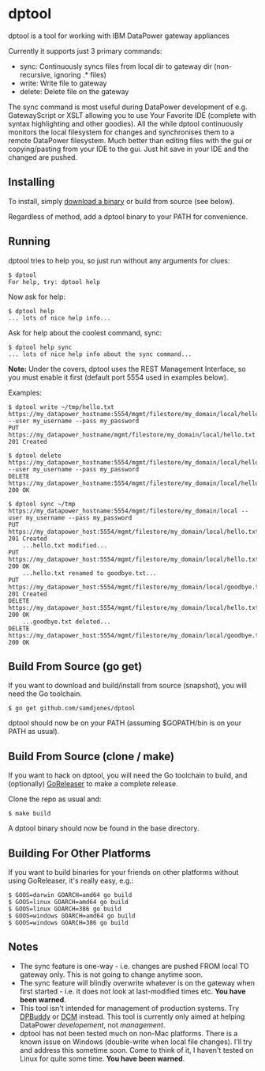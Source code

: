 # dptool
dptool is a tool for working with IBM DataPower gateway appliances

Currently it supports just 3 primary commands:
+ sync: Continuously syncs files from local dir to gateway dir (non-recursive, ignoring .* files)
+ write: Write file to gateway
+ delete: Delete file on the gateway

The sync command is most useful during DataPower development of e.g. GatewayScript or XSLT allowing you to use Your Favorite IDE (complete with syntax highlighting and other goodies). All the while dptool continuously monitors the local filesystem for changes and synchronises them to a remote DataPower filesystem. Much better than editing files with the gui or copying/pasting from your IDE to the gui. Just hit save in your IDE and the changed are pushed.

## Installing

To install, simply [download a binary](../../releases) or build from source (see below).

Regardless of method, add a dptool binary to your PATH for convenience.

## Running

dptool tries to help you, so just run without any arguments for clues:

    $ dptool
    For help, try: dptool help

Now ask for help:

    $ dptool help
    ... lots of nice help info...

Ask for help about the coolest command, sync:

    $ dptool help sync
    ... lots of nice help info about the sync command...

**Note:** Under the covers, dptool uses the REST Management Interface, so you must enable it first (default port 5554 used in examples below).

Examples:

    $ dptool write ~/tmp/hello.txt https://my_datapower_hostname:5554/mgmt/filestore/my_domain/local/hello.txt --user my_username --pass my_password
    PUT https://my_datapower_hostname/mgmt/filestore/my_domain/local/hello.txt 201 Created

    $ dptool delete https://my_datapower_hostname:5554/mgmt/filestore/my_domain/local/hello.txt --user my_username --pass my_password
    DELETE https://my_datapower_hostname:5554/mgmt/filestore/my_domain/local/hello.txt 200 OK

    $ dptool sync ~/tmp https://my_datapower_hostname:5554/mgmt/filestore/my_domain/local --user my_username --pass my_password
    PUT https://my_datapower_host:5554/mgmt/filestore/my_domain/local/hello.txt 201 Created
        ...hello.txt modified...
    PUT https://my_datapower_host:5554/mgmt/filestore/my_domain/local/hello.txt 200 OK
        ...hello.txt renamed to goodbye.txt...
    PUT https://my_datapower_host:5554/mgmt/filestore/my_domain/local/goodbye.txt 201 Created
    DELETE https://my_datapower_host:5554/mgmt/filestore/my_domain/local/hello.txt 200 OK
        ...goodbye.txt deleted...
    DELETE https://my_datapower_host:5554/mgmt/filestore/my_domain/local/goodbye.txt 200 OK

## Build From Source (go get)

If you want to download and build/install from source (snapshot), you will need the Go toolchain.

    $ go get github.com/samdjones/dptool

dptool should now be on your PATH (assuming $GOPATH/bin is on your PATH as usual).

## Build From Source (clone / make)

If you want to hack on dptool, you will need the Go toolchain to build, and (optionally) [GoReleaser](https://goreleaser.com/) to make a complete release.

Clone the repo as usual and:

    $ make build

A dptool binary should now be found in the base directory.

## Building For Other Platforms

If you want to build binaries for your friends on other platforms without using GoReleaser, it's really easy, e.g.:

    $ GOOS=darwin GOARCH=amd64 go build
    $ GOOS=linux GOARCH=amd64 go build
    $ GOOS=linux GOARCH=386 go build
    $ GOOS=windows GOARCH=amd64 go build
    $ GOOS=windows GOARCH=386 go build

## Notes

+ The sync feature is one-way - i.e. changes are pushed FROM local TO gateway only. This is not going to change anytime soon.
+ The sync feature will blindly overwrite whatever is on the gateway when first started - i.e. it does not look at last-modified times etc. **You have been warned**.
+ This tool isn't intended for management of production systems. Try [DPBuddy](https://myarch.com/dpbuddy) or [DCM](https://github.com/ibm-datapower/datapower-configuration-manager) instead. This tool is currently only aimed at helping DataPower *developement*, not *management*.
+ dptool has not been tested much on non-Mac platforms. There is a known issue on Windows (double-write when local file changes). I'll try and address this sometime soon. Come to think of it, I haven't tested on Linux for quite some time. **You have been warned**.
